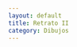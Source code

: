 ```yaml
---
layout: default
title: Retrato II
category: Dibujos
---
```


        
<img src="http://josemdev.com/mirkopf/dibujos/6.jpg" class="inline-left" title="" alt="" />
 
